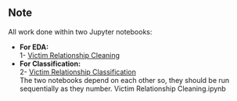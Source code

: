 ## Note
All work done within two Jupyter notebooks:
- **For EDA:**<br/>
  1- [Victim Relationship Cleaning](https://github.com/renad-albishri/Classification-Predicting-Victim-Relationship/blob/main/Jupyter%20Notebooks/Victim%20Relationship%20Cleaning.ipynb)<br/>
- **For Classification:** <br/>
  2- [Victim Relationship Classification](https://github.com/renad-albishri/Classification-Predicting-Victim-Relationship/upload/main/Jupyter%20Notebooks)<br/>
The two notebooks depend on each other so, they should be run sequentially as they number.
Victim Relationship Cleaning.ipynb


